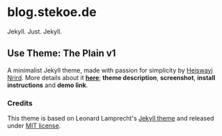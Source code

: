 # blog.stekoe.de
Jekyll. Just. Jekyll.

## Use Theme: The Plain v1
A minimalist Jekyll theme, made with passion for simplicity by [Heiswayi Nrird](http://heiswayi.github.io). More details about it [**here**](http://heiswayi.github.io/the-plain.html); **theme description**, **screenshot**, **install instructions** and **demo link**.

### Credits
This theme is based on Leonard Lamprecht's [Jekyll theme][1] and released under [MIT license](LICENSE).

[1]: https://github.com/leo/leo.github.io
